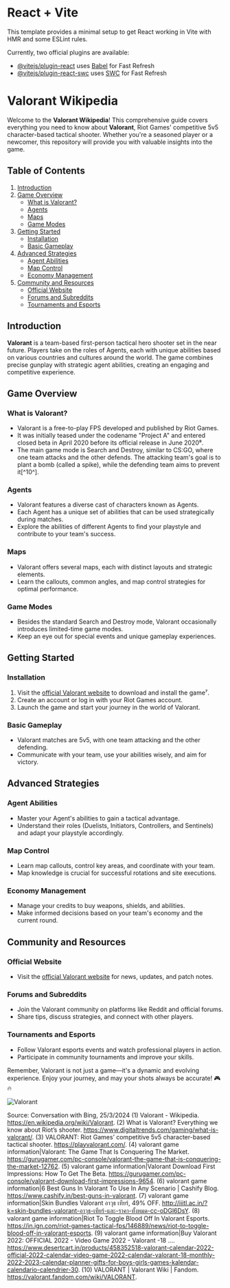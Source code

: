 # React + Vite

This template provides a minimal setup to get React working in Vite with HMR and some ESLint rules.

Currently, two official plugins are available:

- [@vitejs/plugin-react](https://github.com/vitejs/vite-plugin-react/blob/main/packages/plugin-react/README.md) uses [Babel](https://babeljs.io/) for Fast Refresh
- [@vitejs/plugin-react-swc](https://github.com/vitejs/vite-plugin-react-swc) uses [SWC](https://swc.rs/) for Fast Refresh

# Valorant Wikipedia

Welcome to the **Valorant Wikipedia**! This comprehensive guide covers everything you need to know about **Valorant**, Riot Games' competitive 5v5 character-based tactical shooter. Whether you're a seasoned player or a newcomer, this repository will provide you with valuable insights into the game.

## Table of Contents

1. [Introduction](#introduction)
2. [Game Overview](#game-overview)
   - [What is Valorant?](#what-is-valorant)
   - [Agents](#agents)
   - [Maps](#maps)
   - [Game Modes](#game-modes)
3. [Getting Started](#getting-started)
   - [Installation](#installation)
   - [Basic Gameplay](#basic-gameplay)
4. [Advanced Strategies](#advanced-strategies)
   - [Agent Abilities](#agent-abilities)
   - [Map Control](#map-control)
   - [Economy Management](#economy-management)
5. [Community and Resources](#community-and-resources)
   - [Official Website](#official-website)
   - [Forums and Subreddits](#forums-and-subreddits)
   - [Tournaments and Esports](#tournaments-and-esports)

## Introduction

**Valorant** is a team-based first-person tactical hero shooter set in the near future. Players take on the roles of Agents, each with unique abilities based on various countries and cultures around the world. The game combines precise gunplay with strategic agent abilities, creating an engaging and competitive experience.

## Game Overview

### What is Valorant?

- Valorant is a free-to-play FPS developed and published by Riot Games.
- It was initially teased under the codename "Project A" and entered closed beta in April 2020 before its official release in June 2020⁸.
- The main game mode is Search and Destroy, similar to CS:GO, where one team attacks and the other defends. The attacking team's goal is to plant a bomb (called a spike), while the defending team aims to prevent it[^10^].

### Agents

- Valorant features a diverse cast of characters known as Agents.
- Each Agent has a unique set of abilities that can be used strategically during matches.
- Explore the abilities of different Agents to find your playstyle and contribute to your team's success.

### Maps

- Valorant offers several maps, each with distinct layouts and strategic elements.
- Learn the callouts, common angles, and map control strategies for optimal performance.

### Game Modes

- Besides the standard Search and Destroy mode, Valorant occasionally introduces limited-time game modes.
- Keep an eye out for special events and unique gameplay experiences.

## Getting Started

### Installation

1. Visit the [official Valorant website](https://playvalorant.com/) to download and install the game⁷.
2. Create an account or log in with your Riot Games account.
3. Launch the game and start your journey in the world of Valorant.

### Basic Gameplay

- Valorant matches are 5v5, with one team attacking and the other defending.
- Communicate with your team, use your abilities wisely, and aim for victory.

## Advanced Strategies

### Agent Abilities

- Master your Agent's abilities to gain a tactical advantage.
- Understand their roles (Duelists, Initiators, Controllers, and Sentinels) and adapt your playstyle accordingly.

### Map Control

- Learn map callouts, control key areas, and coordinate with your team.
- Map knowledge is crucial for successful rotations and site executions.

### Economy Management

- Manage your credits to buy weapons, shields, and abilities.
- Make informed decisions based on your team's economy and the current round.

## Community and Resources

### Official Website

- Visit the [official Valorant website](https://playvalorant.com/) for news, updates, and patch notes.

### Forums and Subreddits

- Join the Valorant community on platforms like Reddit and official forums.
- Share tips, discuss strategies, and connect with other players.

### Tournaments and Esports

- Follow Valorant esports events and watch professional players in action.
- Participate in community tournaments and improve your skills.

Remember, Valorant is not just a game—it's a dynamic and evolving experience. Enjoy your journey, and may your shots always be accurate! 🎮🔥

![Valorant](https://i.imgur.com/6Q5YQJx.jpg)

Source: Conversation with Bing, 25/3/2024
(1) Valorant - Wikipedia. https://en.wikipedia.org/wiki/Valorant.
(2) What is Valorant? Everything we know about Riot’s shooter. https://www.digitaltrends.com/gaming/what-is-valorant/.
(3) VALORANT: Riot Games’ competitive 5v5 character-based tactical shooter. https://playvalorant.com/.
(4) valorant game information|Valorant: The Game That Is Conquering The Market. https://gurugamer.com/pc-console/valorant-the-game-that-is-conquering-the-market-12762.
(5) valorant game information|Valorant Download First Impressions: How To Get The Beta. https://gurugamer.com/pc-console/valorant-download-first-impressions-9654.
(6) valorant game information|6 Best Guns In Valorant To Use In Any Scenario | Cashify Blog. https://www.cashify.in/best-guns-in-valorant.
(7) valorant game information|Skin Bundles Valorant อาวุธ เทียร์, 49% OFF. http://iiitl.ac.in/?k=skin-bundles-valorant-อาวุธ-เทียร์-และ-ราคา-ทั้งหมด-cc-oDGl6DsY.
(8) valorant game information|Riot To Toggle Blood Off In Valorant Esports. https://in.ign.com/riot-games-tactical-fps/146889/news/riot-to-toggle-blood-off-in-valorant-esports.
(9) valorant game information|Buy Valorant 2022: OFFICIAL 2022 - Video Game 2022 - Valorant -18 .... https://www.desertcart.in/products/458352518-valorant-calendar-2022-official-2022-calendar-video-game-2022-calendar-valorant-18-monthly-2022-2023-calendar-planner-gifts-for-boys-girls-games-kalendar-calendario-calendrier-30.
(10) VALORANT | Valorant Wiki | Fandom. https://valorant.fandom.com/wiki/VALORANT.
